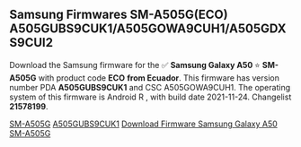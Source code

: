 <h2>Samsung Firmwares SM-A505G(ECO) A505GUBS9CUK1/A505GOWA9CUH1/A505GDXS9CUI2</h2>
Download the Samsung firmware for the ✅ <strong>Samsung Galaxy A50 </strong> ⭐ <strong>SM-A505G</strong> with product code <strong>ECO</strong> <strong> from Ecuador</strong>. This firmware has version number PDA <strong>A505GUBS9CUK1</strong> and CSC A505GOWA9CUH1. The operating system of this firmware is Android R , with build date 2021-11-24. Changelist <strong>21578199</strong>.


[SM-A505G](https://samfirm.shop/samsung/model/SM-A505G)
[A505GUBS9CUK1](https://samfirm.shop/samsung/pda/A505GUBS9CUK1)
[Download Firmware Samsung Galaxy A50 SM-A505G](https://samfirm.shop/samsung/firmware/477235)
